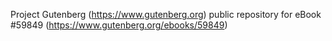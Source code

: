 Project Gutenberg (https://www.gutenberg.org) public repository for
eBook #59849 (https://www.gutenberg.org/ebooks/59849)
